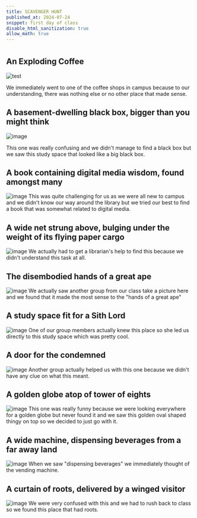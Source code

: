```yaml
---
title: SCAVENGER HUNT
published_at: 2024-07-24
snippet: first day of class
disable_html_sanitization: true
allow_math: true
---
```


# 
## An Exploding Coffee
![test](IMG_7490.jpg)

We immediately went to one of the coffee shops in campus because to our understanding, there was nothing else or no other place that made sense.

## A basement-dwelling black box, bigger than you might think
![image](pic2.jpg)

This one was really confusing and we didn't manage to find a black box but we saw this study space that looked like a big black box. 

## A book containing digital media wisdom, found amongst many 
![image](pic3.jpg)
This was quite challenging for us as we were all new to campus and we didn't know our way around the library but we tried our best to find a book that was somewhat related to digital media.

## A wide net strung above, bulging under the weight of its flying paper cargo
![image](pic4.jpg)
We actually had to get a librarian's help to find this because we didn't understand this task at all.

## The disembodied hands of a great ape
![image](pic5.jpg)
We actually saw another group from our class take a picture here and we found that it made the most sense to the "hands of a great ape"

## A study space fit for a Sith Lord 
![image](pic6.jpg)
One of our group members actually knew this place so she led us directly to this study space which was pretty cool.

## A door for the condemned 
![image](pic7.jpg)
Another group actually helped us with this one because we didn't have any clue on what this meant.

## A golden globe atop of tower of eights
![image](pic8.jpg)
This one was really funny because we were looking everywhere for a golden globe but never found it and we saw this golden oval shaped thingy on top so we decided to just go with it.

## A wide machine, dispensing beverages from a far away land
![image](pic9.jpg)
When we saw "dispensing beverages" we immediately thought of the vending machine.

## A curtain of roots, delivered by a winged visitor
![image](pic10.jpg)
We were very confused with this and we had to rush back to class so we found this place that had roots.

